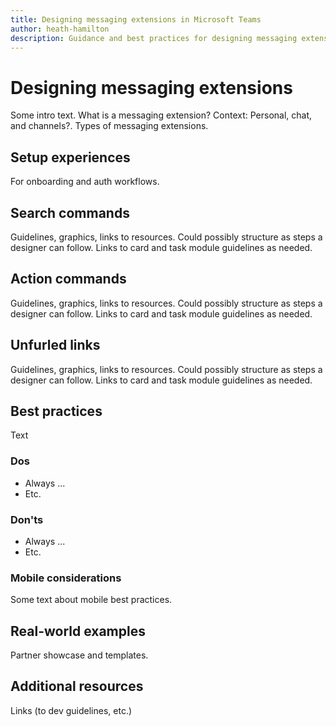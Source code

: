 ```yaml
---
title: Designing messaging extensions in Microsoft Teams
author: heath-hamilton
description: Guidance and best practices for designing messaging extensions in a Microsoft Teams app.
---
```

# Designing messaging extensions

Some intro text. What is a messaging extension? Context: Personal, chat, and channels?. Types of messaging extensions.

## Setup experiences

For onboarding and auth workflows.

## Search commands

Guidelines, graphics, links to resources. Could possibly structure as steps a designer can follow. Links to card and task module guidelines as needed.

## Action commands

Guidelines, graphics, links to resources. Could possibly structure as steps a designer can follow. Links to card and task module guidelines as needed.

## Unfurled links

Guidelines, graphics, links to resources. Could possibly structure as steps a designer can follow. Links to card and task module guidelines as needed.

## Best practices

Text

### Dos

* Always ...
* Etc.

### Don'ts

* Always ...
* Etc.

### Mobile considerations

Some text about mobile best practices.

## Real-world examples

Partner showcase and templates.

## Additional resources

Links (to dev guidelines, etc.)
